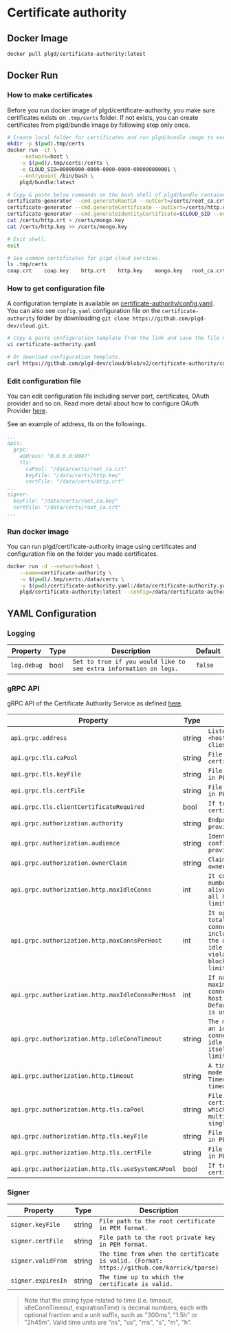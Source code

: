 # Certificate authority

## Docker Image

```bash
docker pull plgd/certificate-authority:latest
```

## Docker Run
### How to make certificates
Before you run docker image of plgd/certificate-authority, you make sure certificates exists on `.tmp/certs` folder. 
If not exists, you can create certificates from plgd/bundle image by following step only once.
```bash
# Create local folder for certificates and run plgd/bundle image to execute shell. 
mkdir -p $(pwd).tmp/certs
docker run -it \
	--network=host \
	-v $(pwd)/.tmp/certs:/certs \
	-e CLOUD_SID=00000000-0000-0000-0000-000000000001 \
	--entrypoint /bin/bash \
	plgd/bundle:latest   

# Copy & paste below commands on the bash shell of plgd/bundle container.
certificate-generator --cmd.generateRootCA --outCert=/certs/root_ca.crt --outKey=/certs/root_ca.key --cert.subject.cn=RootCA 
certificate-generator --cmd.generateCertificate --outCert=/certs/http.crt --outKey=/certs/http.key --cert.subject.cn=localhost --cert.san.domain=localhost --signerCert=/certs/root_ca.crt --signerKey=/certs/root_ca.key
certificate-generator --cmd.generateIdentityCertificate=$CLOUD_SID --outCert=/certs/coap.crt --outKey=/certs/coap.key --cert.san.domain=localhost --signerCert=/certs/root_ca.crt --signerKey=/certs/root_ca.key
cat /certs/http.crt > /certs/mongo.key
cat /certs/http.key >> /certs/mongo.key

# Exit shell.
exit 
```
```bash
# See common certificates for plgd cloud services.
ls .tmp/certs
coap.crt	coap.key	http.crt	http.key	mongo.key	root_ca.crt	root_ca.key
```
### How to get configuration file
A configuration template is available on [certificate-authority/config.yaml](https://github.com/plgd-dev/cloud/blob/v2/certificate-authority/config.yaml). 
You can also see `config.yaml` configuration file on the `certificate-authority` folder by downloading `git clone https://github.com/plgd-dev/cloud.git`. 
```bash
# Copy & paste configuration template from the link and save the file named `certificate-authority.yaml` on the local folder.
vi certificate-authority.yaml

# Or download configuration template.
curl https://github.com/plgd-dev/cloud/blob/v2/certificate-authority/config.yaml --output certificate-authority.yaml 
```

### Edit configuration file 
You can edit configuration file including server port, certificates, OAuth provider and so on.
Read more detail about how to configure OAuth Provider [here](https://github.com/plgd-dev/cloud/blob/v2/docs/guide/developing/authorization.md#how-to-configure-auth0). 

See an example of address, tls on the followings.
```yaml
...
apis:
  grpc:
    address: "0.0.0.0:9087"
    tls:
      caPool: "/data/certs/root_ca.crt"
      keyFile: "/data/certs/http.key"
      certFile: "/data/certs/http.crt"
...
signer:
  keyFile: "/data/certs/root_ca.key"
  certFile: "/data/certs/root_ca.crt"
...
```

### Run docker image 
You can run plgd/certificate-authority image using certificates and configuration file on the folder you made certificates.
```bash
docker run -d --network=host \
	--name=certificate-authority \
	-v $(pwd)/.tmp/certs:/data/certs \
	-v $(pwd)/certificate-authority.yaml:/data/certificate-authority.yaml \
	plgd/certificate-authority:latest --config=/data/certificate-authority.yaml
```

## YAML Configuration
### Logging

| Property | Type | Description | Default |
| ---------- | -------- | -------------- | ------- |
| `log.debug` | bool | `Set to true if you would like to see extra information on logs.` | `false` |

### gRPC API
gRPC API of the Certificate Authority Service as defined [here](https://github.com/plgd-dev/cloud/blob/v2/certificate-authority/pb/service_grpc.pb.go#L19).

| Property | Type | Description | Default |
| ---------- | -------- | -------------- | ------- |
| `api.grpc.address` | string | `Listen specification <host>:<port> for grpc client connection.` | `"0.0.0.0:9100"` |
| `api.grpc.tls.caPool` | string | `File path to the root certificate in PEM format.` |  `""` |
| `api.grpc.tls.keyFile` | string | `File path to private key in PEM format.` | `""` |
| `api.grpc.tls.certFile` | string | `File path to certificate in PEM format.` | `""` |
| `api.grpc.tls.clientCertificateRequired` | bool | `If true, require client certificate.` | `true` |
| `api.grpc.authorization.authority` | string | `Endpoint of OAuth provider.` | `""` |
| `api.grpc.authorization.audience` | string | `Identifier of the API configured in your OAuth provider.` | `""` |
| `api.grpc.authorization.ownerClaim` | string | `Claim used to identify owner of the device.` | `"sub"` |
| `api.grpc.authorization.http.maxIdleConns` | int | `It controls the maximum number of idle (keep-alive) connections across all hosts. Zero means no limit.` | `16` |
| `api.grpc.authorization.http.maxConnsPerHost` | int | `It optionally limits the total number of connections per host, including connections in the dialing, active, and idle states. On limit violation, dials will block. Zero means no limit.` | `32` |
| `api.grpc.authorization.http.maxIdleConnsPerHost` | int | `If non-zero, controls the maximum idle (keep-alive) connections to keep per-host. If zero, DefaultMaxIdleConnsPerHost is used.` | `16` |
| `api.grpc.authorization.http.idleConnTimeout` | string | `The maximum amount of time an idle (keep-alive) connection will remain idle before closing itself. Zero means no limit.` | `30s` |
| `api.grpc.authorization.http.timeout` | string | `A time limit for requests made by this Client. A Timeout of zero means no timeout.` | `10s` |
| `api.grpc.authorization.http.tls.caPool` | string | `File path to the root certificate in PEM format which might contain multiple certificates in a single file.` |  `""` |
| `api.grpc.authorization.http.tls.keyFile` | string | `File path to private key in PEM format.` | `""` |
| `api.grpc.authorization.http.tls.certFile` | string | `File path to certificate in PEM format.` | `""` |
| `api.grpc.authorization.http.tls.useSystemCAPool` | bool | `If true, use system certification pool.` | `false` |

### Signer

| Property | Type | Description | Default |
| ---------- | -------- | -------------- | ------- |
| `signer.keyFile` | string | `File path to the root certificate in PEM format.` |  `""` |
| `signer.certFile` | string | `File path to the root private key in PEM format.` |  `""` |
| `signer.validFrom` | string | `The time from when the certificate is valid. (Format: https://github.com/karrick/tparse)` |  `"now-1h"` |
| `signer.expiresIn` | string | `The time up to which the certificate is valid.` |  `"87600h"` |

> Note that the string type related to time (i.e. timeout, idleConnTimeout, expirationTime) is decimal numbers, each with optional fraction and a unit suffix, such as "300ms", "1.5h" or "2h45m". Valid time units are "ns", "us", "ms", "s", "m", "h".

